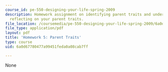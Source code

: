 ```yaml
---
course_id: pe-550-designing-your-life-spring-2009
description: Homework assignment on identifying parent traits and understanding and
  reflecting on your parent traits.
file_location: /coursemedia/pe-550-designing-your-life-spring-2009/6a0d67780477a99451feda0a08cab7ff_MITPE_550iap09_s09_assn05.pdf
file_type: application/pdf
layout: pdf
title: 'Homework 5: Parent Traits'
type: course
uid: 6a0d67780477a99451feda0a08cab7ff

---
```

None